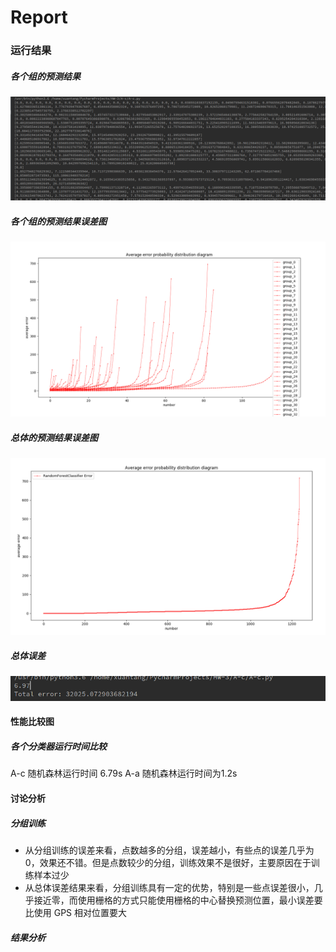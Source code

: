 # Report


### 运行结果
##### 各个组的预测结果
![](images/2.png)

##### 各个组的预测结果误差图
![](images/1.png)

##### 总体的预测结果误差图
![](images/3.png)


##### 总体误差
![](images/5.png)

#### 性能比较图
##### 各个分类器运行时间比较
A-c 随机森林运行时间 6.79s
A-a 随机森林运行时间为1.2s
#### 讨论分析

##### 分组训练
- 从分组训练的误差来看，点数越多的分组，误差越小，有些点的误差几乎为 0，效果还不错。但是点数较少的分组，训练效果不是很好，主要原因在于训练样本过少
- 从总体误差结果来看，分组训练具有一定的优势，特别是一些点误差很小，几乎接近零，而使用栅格的方式只能使用栅格的中心替换预测位置，最小误差要比使用 GPS 相对位置要大

##### 结果分析

